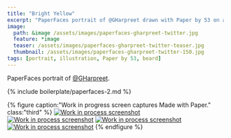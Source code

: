 ```yaml
---
title: "Bright Yellow"
excerpt: "PaperFaces portrait of @GHarpreet drawn with Paper by 53 on an iPad."
image: 
  path: &image /assets/images/paperfaces-gharpreet-twitter.jpg 
  feature: *image
  teaser: /assets/images/paperfaces-gharpreet-twitter-teaser.jpg
  thumbnail: /assets/images/paperfaces-gharpreet-twitter-150.jpg
tags: [portrait, illustration, Paper by 53, beard]
---
```


PaperFaces portrait of [@GHarpreet](https://twitter.com/gharpreet).

{% include boilerplate/paperfaces-2.md %}

{% figure caption:"Work in progress screen captures Made with Paper." class:"third" %}
[![Work in process screenshot](/assets/images/paperfaces-gharpreet-process-1-600.jpg)](/assets/images/paperfaces-gharpreet-process-1-lg.jpg) [![Work in process screenshot](/assets/images/paperfaces-gharpreet-process-2-600.jpg)](/assets/images/paperfaces-gharpreet-process-2-lg.jpg) [![Work in process screenshot](/assets/images/paperfaces-gharpreet-process-3-600.jpg)](/assets/images/paperfaces-gharpreet-process-3-lg.jpg) [![Work in process screenshot](/assets/images/paperfaces-gharpreet-process-4-600.jpg)](/assets/images/paperfaces-gharpreet-process-4-lg.jpg)
{% endfigure %}
